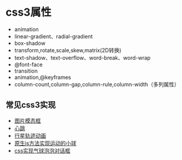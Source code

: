 # css3属性
+ animation
+ linear-gradient、radial-gradient
+ box-shadow
+ transform,rotate,scale,skew,matrix(2D转换)
+ text-shadow、text-overflow、word-break、word-wrap
+ @font-face
+ transition
+ animation,@keyframes
+ column-count,column-gap,column-rule,column-width（多列属性）


## 常见css3实现
+ [图片模态框](https://lyllovelemon.github.io/css-strengthen/src/ep3.html)
+ [心跳](https://lyllovelemon.github.io/css-strengthen/src/ep4.html)
+ [行星轨迹动画](https://lyllovelemon.github.io/css-strengthen/src/ep5.html)
+ [原生js方法实现运动的小球](https://lyllovelemon.github.io/css-strengthen/src/ep6.html)
+ [css实现气球泡泡对话框](https://lyllovelemon.github.io/css-strengthen/src/bubble.html)